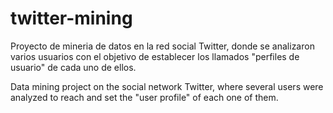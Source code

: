 # twitter-mining

Proyecto de mineria de datos en la red social Twitter, donde se analizaron varios usuarios con el objetivo de establecer los llamados
"perfiles de usuario" de cada uno de ellos.

Data mining project on the social network Twitter, where several users were analyzed to reach and set the "user profile" of each one
of them.

